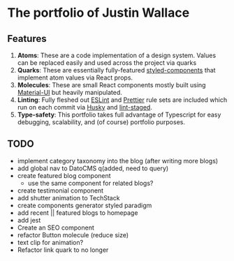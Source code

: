# The portfolio of Justin Wallace

## Features

1. **Atoms**: These are a code implementation of a design system. Values can be replaced easily and used across the
   project via quarks
2. **Quarks**: These are essentially fully-featured [styled-components](https://styled-components.com/) that implement
   atom values via React props.
3. **Molecules**: These are small React components mostly built using [Material-UI](https://mui.com/) but heavily
   manipulated.
4. **Linting**: Fully fleshed out [ESLint](https://eslint.org/) and [Prettier](https://prettier.io) rule sets are
   included which run on each commit via [Husky](https://typicode.github.io/husky) and
   [lint-staged](https://www.npmjs.com/package/lint-staged).
5. **Type-safety**: This portfolio takes full advantage of Typescript for easy debugging, scalability, and (of course)
   portfolio purposes.

## TODO

- implement category taxonomy into the blog (after writing more blogs)
- add global nav to DatoCMS q(added, need to query)
- create featured blog component
  - use the same component for related blogs?
- create testimonial component
- add shutter animation to TechStack
- create components generator styled paradigm
- add recent || featured blogs to homepage
- add jest
- Create an SEO component
- refactor Button molecule (reduce size)
- text clip for animation?
- Refactor link quark to no longer
